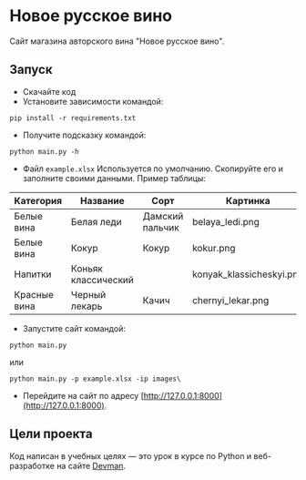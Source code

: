 # Новое русское вино

Сайт магазина авторского вина "Новое русское вино".

## Запуск

- Скачайте код
- Установите зависимости командой:
```commandline
pip install -r requirements.txt
```

- Получите подсказку командой:
```commandline
python main.py -h
```
- Файл `example.xlsx` Используется по умолчанию. Скопируйте его и заполните своими данными.
Пример таблицы:

| Категория    | Название            | Сорт            | Картинка                 | Акция                | Цена |
|--------------|---------------------|-----------------|--------------------------|----------------------|------|
| Белые вина   | Белая леди          | Дамский пальчик | belaya_ledi.png          | Выгодное предложение | 399  |
| Белые вина   | Кокур               | Кокур           | kokur.png                |                      | 450  |
| Напитки      | Коньяк классический |                 | konyak_klassicheskyi.png |                      | 350  |
| Красные вина | Черный лекарь       | Качич           | chernyi_lekar.png        |                      | 399  |

- Запустите сайт командой: 
```commandline
python main.py
```
или
```commandline
python main.py -p example.xlsx -ip images\
```

- Перейдите на сайт по адресу [http://127.0.0.1:8000](http://127.0.0.1:8000).


## Цели проекта

Код написан в учебных целях — это урок в курсе по Python и веб-разработке на сайте [Devman](https://dvmn.org).


